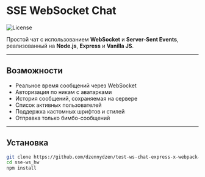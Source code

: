 # SSE WebSocket Chat

![License](https://img.shields.io/badge/license-ISC-blue)

Простой чат с использованием **WebSocket** и **Server-Sent Events**, реализованный на **Node.js**, **Express** и **Vanilla JS**.  

---

## Возможности

- Реальное время сообщений через WebSocket
- Авторизация по никам с аватарками
- История сообщений, сохраняемая на сервере
- Список активных пользователей
- Поддержка кастомных шрифтов и стилей
- Отправка только бимбо-сообщений

---

## Установка

```bash
git clone https://github.com/dzennydzen/test-ws-chat-express-x-webpack-.git
cd sse-ws_hw
npm install